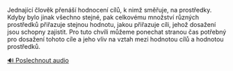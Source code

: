 
Jednající člověk přenáší hodnocení cílů, k nimž směřuje, na prostředky. Kdyby bylo jinak všechno stejné, pak celkovému množství různých prostředků přiřazuje stejnou hodnotu, jakou přiřazuje cíli, jehož dosažení jsou schopny zajistit. Pro tuto chvíli můžeme ponechat stranou čas potřebný pro dosažení tohoto cíle a jeho vliv na vztah mezi hodnotou cílů a hodnotou prostředků.

[🔊 Poslechnout audio](/data/7-paragraphs/audio/chapter_42/para_012-Jednajc-lovk-pen-hodnocen-cl-k-nim-sm.mp3)
